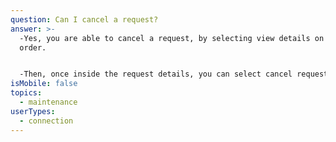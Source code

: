 ```yaml
---
question: Can I cancel a request?
answer: >-
  -Yes, you are able to cancel a request, by selecting view details on the work
  order. 


  -Then, once inside the request details, you can select cancel request located on the top right.
isMobile: false
topics:
  - maintenance
userTypes:
  - connection
---
```


